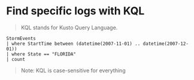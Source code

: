 # Find specific logs with KQL

> KQL stands for Kusto Query Language.

```kql
StormEvents 
| where StartTime between (datetime(2007-11-01) .. datetime(2007-12-01))
| where State == "FLORIDA"  
| count 
```

> Note: KQL is case-sensitive for everything
